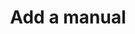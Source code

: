 ---
layout: tools--new-post
title: "Add a manual"
excerpt: "This tool helps you generate a volunteer manual for the website."
permalink: /tools/new/manual/
redirect_from:
- /new-manual
---